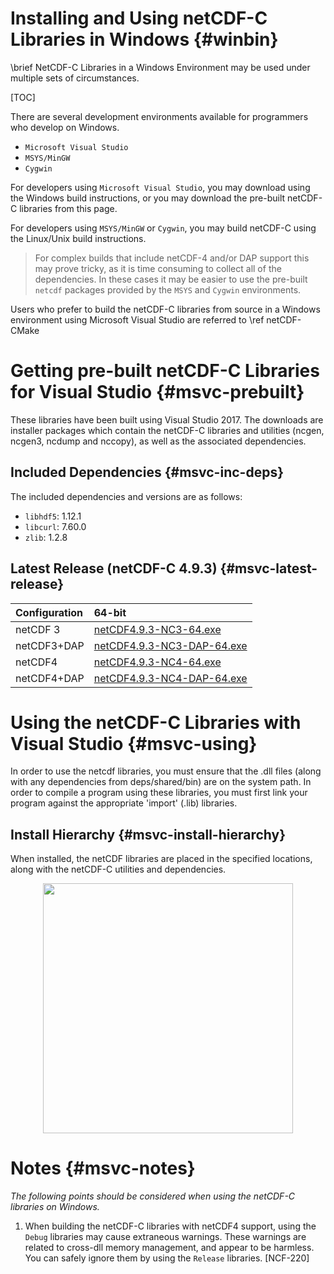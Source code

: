 Installing and Using netCDF-C Libraries in Windows {#winbin}
==================================================

\brief NetCDF-C Libraries in a Windows Environment may be used under multiple sets of circumstances.

[TOC]

There are several development environments available for programmers who develop on Windows.

* `Microsoft Visual Studio `
* `MSYS/MinGW`
* `Cygwin`

For developers using `Microsoft Visual Studio`, you may download using the Windows build instructions, or you may download the pre-built netCDF-C libraries from this page.

For developers using `MSYS/MinGW` or `Cygwin`, you may build netCDF-C using the Linux/Unix build instructions.

> For complex builds that include netCDF-4 and/or DAP support this may prove tricky, as it is time consuming to collect all of the dependencies.  In these cases it may be easier to use the pre-built `netcdf` packages provided by the `MSYS` and `Cygwin` environments.

Users who prefer to build the netCDF-C libraries from source in a Windows environment using Microsoft Visual Studio are referred to \ref netCDF-CMake

# Getting pre-built netCDF-C Libraries for Visual Studio {#msvc-prebuilt}

These libraries have been built using Visual Studio 2017.  The downloads are installer packages which contain the netCDF-C libraries and utilities (ncgen, ncgen3, ncdump and nccopy), as well as the associated dependencies.


## Included Dependencies {#msvc-inc-deps}

The included dependencies and versions are as follows:

* `libhdf5`: 1.12.1
* `libcurl`: 7.60.0
* `zlib`:    1.2.8

## Latest Release (netCDF-C 4.9.3) {#msvc-latest-release}

Configuration		|  64-bit |
:-------------------|:------- |
netCDF 3		    |  [netCDF4.9.3-NC3-64.exe][r1]
netCDF3+DAP		    | [netCDF4.9.3-NC3-DAP-64.exe][r2]
netCDF4			    | [netCDF4.9.3-NC4-64.exe][r3]
netCDF4+DAP		    |  [netCDF4.9.3-NC4-DAP-64.exe][r4]

# Using the netCDF-C Libraries with Visual Studio {#msvc-using}

In order to use the netcdf libraries, you must ensure that the .dll files (along with any dependencies from deps/shared/bin) are on the system path. In order to compile a program using these libraries, you must first link your program against the appropriate 'import' (.lib) libraries.

## Install Hierarchy {#msvc-install-hierarchy}

When installed, the netCDF libraries are placed in the specified locations, along with the netCDF-C utilities and dependencies.

<center>
<IMG SRC="InstallTreeWindows.png" width="400"/>
</center>

# Notes {#msvc-notes}

*The following points should be considered when using the netCDF-C libraries on Windows.*

1. When building the netCDF-C libraries with netCDF4 support, using the `Debug` libraries may cause extraneous warnings. These warnings are related to cross-dll memory management, and appear to be harmless. You can safely ignore them by using the `Release` libraries. [NCF-220]



[r1]: https://downloads.unidata.ucar.edu/netcdf-c/4.9.3/netCDF4.9.3-NC3-64.exe
[r2]: https://downloads.unidata.ucar.edu/netcdf-c/4.9.3/netCDF4.9.3-NC3-DAP-64.exe
[r3]: https://downloads.unidata.ucar.edu/netcdf-c/4.9.3/netCDF4.9.3-NC4-64.exe
[r4]: https://downloads.unidata.ucar.edu/netcdf-c/4.9.3/netCDF4.9.3-NC4-DAP-64.exe
